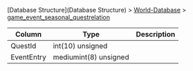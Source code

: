 [Database Structure](Database Structure) > [World-Database](World-Database) > [game_event_seasonal_questrelation](game_event_seasonal_questrelation)

Column | Type | Description
--- | --- | ---
QuestId | int(10) unsigned | 
EventEntry | mediumint(8) unsigned | 
